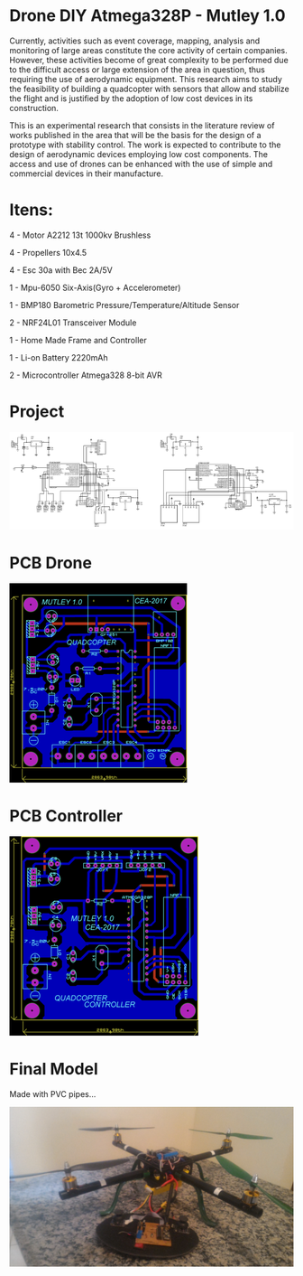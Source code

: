 # Drone DIY Atmega328P - Mutley 1.0

Currently, activities such as event coverage, mapping, analysis and monitoring of large areas constitute the core activity of certain companies. However, these activities become of great complexity to be performed due to the difficult access or large extension of the area in question, thus requiring the use of aerodynamic equipment. This research aims to study the feasibility of building a quadcopter with sensors that allow and stabilize the flight and is justified by the adoption of low cost devices in its construction.

This is an experimental research that consists in the literature review of works published in the area that will be the basis for the design of a prototype with stability control. The work is expected to contribute to the design of aerodynamic devices employing low cost components. The access and use of drones can be enhanced with the use of simple and commercial devices in their manufacture.


# Itens:


4	 - Motor A2212 13t 1000kv Brushless       

4  - Propellers 10x4.5

4  - Esc 30a with Bec 2A/5V

1  - Mpu-6050  Six-Axis(Gyro + Accelerometer) 

1  - BMP180 Barometric Pressure/Temperature/Altitude Sensor

2  - NRF24L01 Transceiver Module

1  - Home Made Frame and Controller

1  - Li-on Battery 2220mAh 

2  - Microcontroller Atmega328 8-bit AVR

# Project

![Project](https://github.com/gabrieloliveira95/DroneDIYArduino/blob/master/Img/project.png?raw=true)

# PCB Drone

![PCB DRONE DESIGN](https://github.com/gabrieloliveira95/DroneDIYArduino/blob/master/Img/pcbMutley1.0.png?raw=true)

# PCB Controller

![PCB CONTROLLER DESIGN](https://github.com/gabrieloliveira95/DroneDIYArduino/blob/master/Img/controllerPcbMutley1.0.png?raw=true)

# Final Model

Made with PVC pipes...

![Drone and Controller](https://github.com/gabrieloliveira95/DroneDIYArduino/blob/master/Img/P_20170907_161606.jpg?raw=true)
